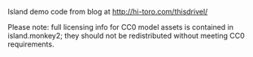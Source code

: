 Island demo code from blog at http://hi-toro.com/thisdrivel/

Please note: full licensing info for CC0 model assets is contained in island.monkey2; they should not be redistributed without meeting CC0 requirements.

